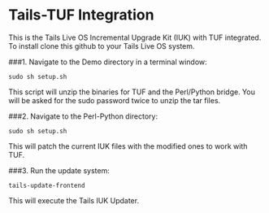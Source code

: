 # Tails-TUF Integration

This is the Tails Live OS Incremental Upgrade Kit (IUK) with TUF integrated.  To install clone this github to your Tails Live OS system.

###1. Navigate to the Demo directory in a terminal window:
   ```shell
   sudo sh setup.sh
   ```

   This script will unzip the binaries for TUF and the Perl/Python bridge.  You will be asked for the sudo password twice to unzip the tar files.

###2. Navigate to the Perl-Python directory:
   ```shell
   sudo sh setup.sh
   ```

   This will patch the current IUK files with the modified ones to work with TUF.

###3. Run the update system:
   ```shell
   tails-update-frontend
   ```

   This will execute the Tails IUK Updater.